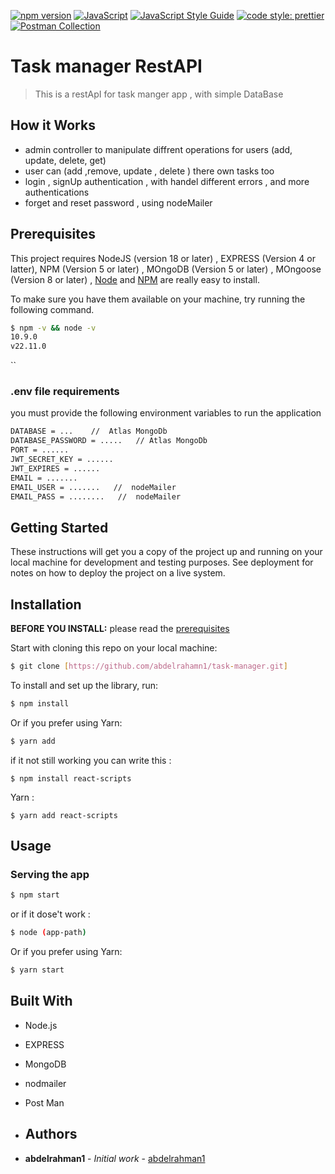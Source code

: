 [![npm version](https://badge.fury.io/js/your-package-name.svg)](https://badge.fury.io/js/your-package-name)
[![JavaScript](https://img.shields.io/badge/javascript-ES6-green)](https://developer.mozilla.org/en-US/docs/Web/JavaScript)
[![JavaScript Style Guide](https://img.shields.io/badge/code_style-eslint-4B32C3.svg)](https://eslint.org/)
[![code style: prettier](https://img.shields.io/badge/code_style-prettier-ff69b4.svg?style=flat-square)](https://github.com/prettier/prettier)
[![Postman Collection](https://img.shields.io/badge/Postman-Collection-blue)](https://www.postman.com/your-collection-link)


# Task manager RestAPI 
> This is a restApI for task manger app , with simple DataBase

## How it Works
 * admin controller to manipulate diffrent operations for users (add, update, delete, get)
 * user can (add ,remove, update , delete ) there own tasks too
 * login , signUp authentication  , with handel different errors , and more authentications
 * forget and reset password , using nodeMailer


## Prerequisites
 This project requires NodeJS (version 18 or later) , EXPRESS (Version 4 or latter), NPM (Version 5 or later)  , MOngoDB (Version 5 or later) ,  MOngoose (Version 8 or later)
 , [Node](http://nodejs.org/) and [NPM](https://npmjs.org/) are really easy to install.


 To make sure you have them available on your machine,
try running the following command.


```sh
$ npm -v && node -v
10.9.0
v22.11.0
```
``

### .env file requirements
you must provide the following environment variables to run the application
```sh
DATABASE = ...    //  Atlas MongoDb
DATABASE_PASSWORD = .....   // Atlas MongoDb
PORT = ......
JWT_SECRET_KEY = ......
JWT_EXPIRES = ......
EMAIL = .......   
EMAIL_USER = .......   //  nodeMailer
EMAIL_PASS = ........   //  nodeMailer


```

## Getting Started

These instructions will get you a copy of the project up and running on your local machine for development and testing purposes. See deployment for notes on how to deploy the project on a live system.

## Installation

**BEFORE YOU INSTALL:** please read the [prerequisites](#prerequisites)

Start with cloning this repo on your local machine:

```sh
$ git clone [https://github.com/abdelrahamn1/task-manager.git]
```

To install and set up the library, run:

```sh
$ npm install
```

Or if you prefer using Yarn:

```sh
$ yarn add
```

if it not still working you can write this :
```
$ npm install react-scripts
```

Yarn :
```
$ yarn add react-scripts
```


## Usage

### Serving the app

```sh
$ npm start
```

or if it dose't work : 

```sh
$ node (app-path)
```

Or if you prefer using Yarn:

```sh
$ yarn start
```


## Built With
* Node.js 
* EXPRESS
* MongoDB
* nodmailer
* Post Man


* ## Authors

* **abdelrahman1** - *Initial work* - [abdelrahman1](https://github.com/abdelrahman1)
